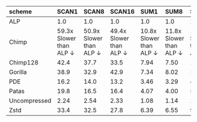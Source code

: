 | scheme       | SCAN1                   | SCAN8                   | SCAN16                  | SUM1                    | SUM8                    | SUM16                   | COMP1                   |
|:-------------|:------------------------|:------------------------|:------------------------|:------------------------|:------------------------|:------------------------|:------------------------|
| ALP          | 1.0                     | 1.0                     | 1.0                     | 1.0                     | 1.0                     | 1.0                     | 1.0                     |
| Chimp        | 59.3x Slower than ALP ↓ | 50.9x Slower than ALP ↓ | 49.4x Slower than ALP ↓ | 10.8x Slower than ALP ↓ | 11.8x Slower than ALP ↓ | 15.5x Slower than ALP ↓ | 8.91x Slower than ALP ↓ |
| Chimp128     | 42.4                    | 37.7                    | 33.5                    | 7.94                    | 7.50                    | 10.7                    | 6.66                    |
| Gorilla      | 38.9                    | 32.9                    | 42.9                    | 7.34                    | 8.02                    | 13.6                    | 6.31                    |
| PDE          | 16.2                    | 14.0                    | 13.2                    | 3.46                    | 3.29                    | 4.40                    | 129.                    |
| Patas        | 19.8                    | 16.5                    | 16.4                    | 4.07                    | 4.00                    | 5.34                    | 3.54                    |
| Uncompressed | 2.24                    | 2.54                    | 2.33                    | 1.08                    | 1.14                    | 1.17                    | 0.01                    |
| Zstd         | 33.4                    | 32.5                    | 27.8                    | 6.39                    | 6.55                    | 9.05                    | 9.60                    |